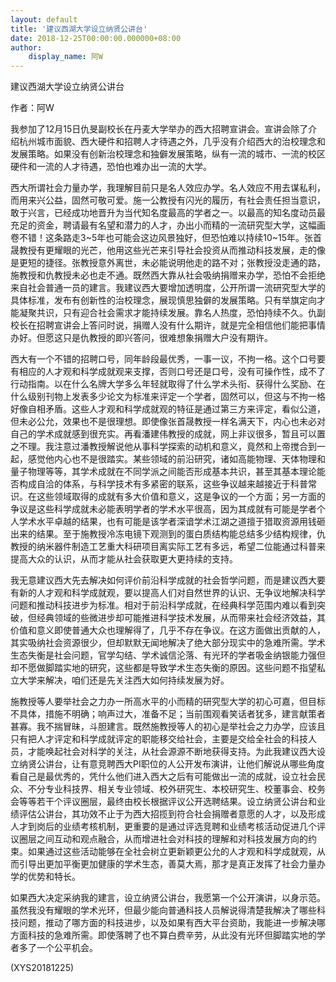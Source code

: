 ```yaml
---
layout: default
title: '建议西湖大学设立纳贤公讲台'
date: 2018-12-25T00:00:00.000000+08:00
author:
    display_name: 阿W
---
```


建议西湖大学设立纳贤公讲台

作者：阿W

我参加了12月15日仇旻副校长在丹麦大学举办的西大招聘宣讲会。宣讲会除了介绍杭州城市面貌、西大硬件和招聘人才待遇之外，几乎没有介绍西大的治校理念和发展策略。如果没有创新治校理念和独僻发展策略，纵有一流的城市、一流的校区硬件和一流的人才待遇，恐怕也难办出一流的大学。

西大所谓社会力量办学，我理解目前只是名人效应办学。名人效应不用去谋私利，而用来兴公益，固然可敬可爱。施一公教授有闪光的履历，有社会责任担当意识，敢于兴言，已经成功地晋升为当代知名度最高的学者之一。以最高的知名度动员最充足的资金，聘请最有名望和潜力的人才，办出小而精的一流研究型大学，这幅画卷不错！这条路走3~5年也可能会这边风景独好，但恐怕难以持续10~15年。张首晟教授有更耀眼的光芒，他用这些光芒来引导社会投资从而推动科技发展，走的像是更短的捷径。张教授意外离世，未必能说明他走的路不对；张教授没走通的路，施教授和仇教授未必也走不通。既然西大靠从社会吸纳捐赠来办学，恐怕不会拒绝来自社会普通一员的建言。我建议西大要增加透明度，公开所谓一流研究型大学的具体标准，发布有创新性的治校理念，展现慎思独僻的发展策略。只有举旗定向才能凝聚共识，只有迎合社会需求才能持续发展。靠名人热度，恐怕持续不久。仇副校长在招聘宣讲会上答问时说，捐赠人没有什么期许，就是完全相信他们能把事情办好。但愿这只是仇教授的即兴答问，很难想象捐赠大户没有期许。

西大有一个不错的招聘口号，同年龄段最优秀，一事一议，不拘一格。这个口号要有相应的人才观和科学成就观来支撑，否则口号还是口号，没有可操作性，成不了行动指南。以在什么名牌大学多么年轻就取得了什么学术头衔、获得什么奖励、在什么级别刊物上发表多少论文为标准来评定一个学者，固然可以，但这与不拘一格好像自相矛盾。这些人才观和科学成就观的特征是通过第三方来评定，看似公道，但未必公允，效果也不是很理想。即使像张首晟教授一样名满天下，内心也未必对自己的学术成就感到很充实。再看潘建伟教授的成就，网上非议很多，暂且可以置之不理。我注意过潘教授解说他从事科学探索的动机和意义，竟然和上帝搅合到一起，感觉他内心也不是很踏实。某些领域的前沿研究，诸如高能物理、天体物理和量子物理等等，其学术成就在不同学派之间能否形成基本共识，甚至其基本理论能否构成自洽的体系，与科学技术有多紧密的联系，这些争议越来越接近于科普常识。在这些领域取得的成就有多大价值和意义，这是争议的一个方面；另一方面的争议是这些科学成就未必能表明学者的学术水平很高，因为其成就有可能是学者个人学术水平卓越的结果，也有可能是该学者深谙学术江湖之道擅于猎取资源用钱砸出来的结果。至于施教授冷冻电镜下观测到的蛋白质结构能总结多少结构规律，仇教授的纳米器件制造工艺重大科研项目离实际工艺有多远，希望二位能通过科普来提高大众的认识，从而才能从社会获取更大更持续的支持。

我无意建议西大先去解决如何评价前沿科学成就的社会哲学问题，而是建议西大要有新的人才观和科学成就观，要以提高人们对自然世界的认识、无争议地解决科学问题和推动科技进步为标准。相对于前沿科学成就，在经典科学范围内难以看到突破，但经典领域的些微进步却可能推进科学技术发展，从而带来社会经济效益，其价值和意义即使普通大众也理解得了，几乎不存在争议。在这方面做出贡献的人，其实吸纳社会资源很少，但却默默无闻地解决了绝大部分现实中的急难所需。学术生态失衡是社会问题，官学勾结、学术诚信沦落、有光环的学者吸金纳银能力强但却不愿做脚踏实地的研究，这些都是导致学术生态失衡的原因。这些问题不指望私立大学来解决，咱们还是先关注西大如何持续发展为好。

施教授等人要举社会之力办一所高水平的小而精的研究型大学的初心可嘉，但目标不具体，措施不明确；响声过大，准备不足；当前围观看笑话者犹多，建言献策者甚寡。我不揣冒昧，斗胆建言。既然施教授等人的初心是举社会之力办学，应该且只有把人才评定和科学成就评定的职能移交给社会，主要是交给全社会的科技人员，才能唤起社会对科学的关注，从社会源源不断地获得支持。为此我建议西大设立纳贤公讲台，让有意竞聘西大PI职位的人公开发布演讲，让他们解说从哪些角度看自己是最优秀的，凭什么他们进入西大之后有可能做出一流的成就，设立社会民众、不分专业科技界、相关专业领域、校外研究生、本校研究生、校董事会、校务会等等若干个评议圈层，最终由校长根据评议公开选聘结果。设立纳贤公讲台和业绩评估公讲台，其功效不止于为西大招揽到符合社会捐赠者意愿的人才，以及形成人才到岗后的业绩考核机制，更重要的是通过评选竞聘和业绩考核活动促进几个评议圈层之间互动和观点融合，从而增进社会对科技的理解和对科技发展方向的约束。如果通过这些活动能够在全社会树立更新颖更公允的人才观和科学成就观，从而引导出更加平衡更加健康的学术生态，善莫大焉，那才是真正发挥了社会力量办学的优势和特长。

如果西大决定采纳我的建言，设立纳贤公讲台，我愿第一个公开演讲，以身示范。虽然我没有耀眼的学术光环，但最少能向普通科技人员解说得清楚我解决了哪些科技问题，推动了哪方面的科技进步，以及如果有西大平台资助，我能进一步解决哪方面科技的急难所需。即使落聘了也不算白费辛劳，从此没有光环但脚踏实地的学者多了一个公平机会。

(XYS20181225)

